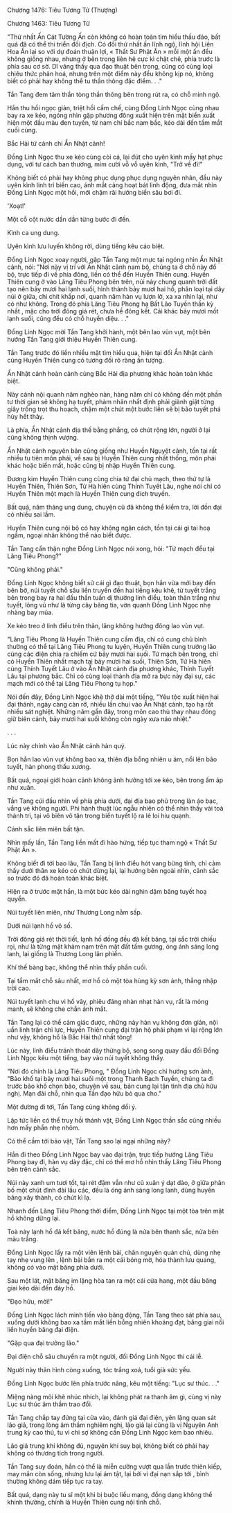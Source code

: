 




Chương 1476: Tiêu Tương Tử (Thượng)


Chương 1463: Tiêu Tương Tử

"Thứ nhất Ấn Cát Tường Ấn còn không có hoàn toàn tìm hiểu thấu đáo, bất quá đã có thể thi triển đối địch. Có đối thứ nhất ấn lĩnh ngộ, lĩnh hội Liên Hoa Ấn lại so với dự đoán thuận lợi, « Thất Sư Phật Ấn » mỗi một ấn đều không giống nhau, nhưng ở bên trong liên hệ cực kì chặt chẽ, phía trước là phía sau cơ sở. Dĩ vãng thấy qua đạo thuật bên trong, cũng có cùng loại chiêu thức phân hoá, nhưng trên một điểm này đều không kịp nó, không biết có phải hay không thể tu thần thông đặc điểm. . ."

Tần Tang đem tâm thần tòng thần thông bên trong rút ra, có chỗ minh ngộ.

Hắn thu hồi ngọc giản, triệt hồi cấm chế, cùng Đồng Linh Ngọc cùng nhau bay ra xe kéo, ngóng nhìn gặp phương đông xuất hiện trên mặt biển xuất hiện một đầu màu đen tuyến, từ nam chí bắc nam bắc, kéo dài đến tầm mắt cuối cùng.

Bắc Hải tứ cảnh chi Ẩn Nhật cảnh!

Đồng Linh Ngọc thu xe kéo cùng còi cá, lại đút cho uyên kình mấy hạt phục dụng, với tư cách ban thưởng, mỉm cười vỗ vỗ uyên kình, "Trở về đi!"

Không biết có phải hay không phục dụng phục dụng nguyên nhân, đầu này uyên kình linh trí biến cao, ánh mắt càng hoạt bát linh động, đưa mắt nhìn Đồng Linh Ngọc một hồi, mới chậm rãi hướng biển sâu bơi đi.

'Xoạt!'

Một cỗ cột nước dần dần từng bước đi đến.

Kình ca ung dung.

Uyên kình lưu luyến không rời, dùng tiếng kêu cáo biệt.

Đồng Linh Ngọc xoay người, gặp Tần Tang một mực tại ngóng nhìn Ẩn Nhật cảnh, nói: "Nơi này vị trí với Ẩn Nhật cảnh nam bộ, chúng ta ở chỗ này đổ bộ, trực tiếp đi về phía đông, liền có thể đến Huyền Thiên cung. Huyền Thiên cung ở vào Lăng Tiêu Phong bên trên, núi này chung quanh trời đất tạo nên bảy mươi hai lạnh suối, hình thành bảy mươi hai hồ, phân loại tại dãy núi ở giữa, chi chít khắp nơi, quanh năm hàn vụ lượn lờ, xa xa nhìn lại, như có như không. Trong đó phía Lăng Tiêu Phong hạ Bất Lão Tuyền thần kỳ nhất , mặc cho trời đông giá rét, chưa hề đông kết. Cái khác bảy mươi mốt lạnh suối, cũng đều có chỗ huyền diệu. . ."

Đồng Linh Ngọc mời Tần Tang khởi hành, một bên lao vùn vụt, một bên hướng Tần Tang giới thiệu Huyền Thiên cung.

Tần Tang trước đó liền nhiều mặt tìm hiểu qua, hiện tại đối Ẩn Nhật cảnh cùng Huyền Thiên cung có tương đối rõ ràng ấn tượng.

Ẩn Nhật cảnh hoàn cảnh cùng Bắc Hải địa phương khác hoàn toàn khác biệt.

Này cảnh nội quanh năm nghèo nàn, hàng năm chỉ có không đến một phần tư thời gian sẽ không hạ tuyết, phàm nhân nhất định phải giành giật từng giây trồng trọt thu hoạch, chậm một chút một bước liền sẽ bị bão tuyết phá hủy hết thảy.

Là phía, Ẩn Nhật cảnh địa thế bằng phẳng, có chút rộng lớn, người ở lại cũng không thịnh vượng.

Ẩn Nhật cảnh nguyên bản cũng giống như Huyền Nguyệt cảnh, tồn tại rất nhiều tu tiên môn phái, về sau bị Huyền Thiên cung nhất thống, môn phái khác hoặc biến mất, hoặc cũng bị nhập Huyền Thiên cung.

Đương kim Huyền Thiên cung cùng chia tứ đại chủ mạch, theo thứ tự là Huyền Thiên, Thiên Sơn, Tử Hà hiên cùng Thính Tuyết Lâu, nghe nói chỉ có Huyền Thiên một mạch là Huyền Thiên cung đích truyền.

Bất quá, năm tháng ung dung, chuyện cũ đã không thể kiểm tra, lời đồn đại có nhiều sai lầm.

Huyền Thiên cung nội bộ có hay không ngăn cách, tồn tại cái gì tai hoạ ngầm, ngoại nhân không thể nào biết được.

Tần Tang cẩn thận nghe Đồng Linh Ngọc nói xong, hỏi: "Tứ mạch đều tại Lăng Tiêu Phong?"

"Cũng không phải."

Đồng Linh Ngọc không biết sử cái gì đạo thuật, bọn hắn vừa mới bay đến bên bờ, núi tuyết chỗ sâu liền truyền đến hai tiếng kêu khẽ, từ tuyết trắng bên trong bay ra hai đầu thần tuấn dị thường linh điểu, toàn thân trắng như tuyết, lông vũ như là từng cây băng tia, vờn quanh Đồng Linh Ngọc nhẹ nhàng bay múa.

Xe kéo treo ở linh điểu trên thân, lăng không hướng đông lao vùn vụt.

"Lăng Tiêu Phong là Huyền Thiên cung cấm địa, chỉ có cung chủ bình thường có thể tại Lăng Tiêu Phong tu luyện, Huyền Thiên cung trưởng lão cùng các điện chia ra chiếm cứ bảy mươi hai suối. Tứ mạch bên trong, chỉ có Huyền Thiên nhất mạch tại bảy mươi hai suối, Thiên Sơn, Tử Hà hiên cùng Thính Tuyết Lâu ở vào Ẩn Nhật cảnh địa phương khác, Thính Tuyết Lâu tại phương bắc. Chỉ có cùng loại thánh địa mở ra bực này đại sự, các mạch mới có thể tại Lăng Tiêu Phong tụ họp."

Nói đến đây, Đồng Linh Ngọc khẽ thở dài một tiếng, "Yêu tộc xuất hiện hai đại thánh, ngày càng càn rỡ, nhiều lần chui vào Ẩn Nhật cảnh, tạo hạ rất nhiều sát nghiệt. Những năm gần đây, trong môn cao thủ thay nhau đóng giữ biên cảnh, bảy mươi hai suối không còn ngày xưa náo nhiệt."

. . .

Lúc này chính vào Ẩn Nhật cảnh hàn quý.

Bọn hắn lao vùn vụt không bao xa, thiên địa bỗng nhiên u ám, nổi lên bão tuyết, hàn phong thấu xương.

Bất quá, ngoại giới hoàn cảnh không ảnh hưởng tới xe kéo, bên trong ấm áp như xuân.

Tần Tang cúi đầu nhìn về phía phía dưới, đại địa bao phủ trong làn áo bạc, vắng vẻ không người. Phi hành thuật lúc ngẫu nhiên có thể nhìn thấy vài toà thành trì, tại vô biên vô tận trong biển tuyết lộ ra lẻ loi hiu quạnh.

Cảnh sắc liên miên bất tận.

Nhìn mấy lần, Tần Tang liền mất đi hào hứng, tiếp tục tham ngộ « Thất Sư Phật Ấn ».

Không biết đi tới bao lâu, Tần Tang bị linh điểu hót vang bừng tỉnh, chỉ cảm thấy dưới thân xe kéo có chút dừng lại, lại hướng bên ngoài nhìn, cảnh sắc so trước đó đã hoàn toàn khác biệt.

Hiện ra ở trước mặt hắn, là một bức kéo dài nghìn dặm băng tuyết hoạ quyển.

Núi tuyết liên miên, như Thương Long nằm sấp.

Dưới núi lạnh hồ vô số.

Trời đông giá rét thời tiết, lạnh hồ đồng đều đã kết băng, tại sắc trời chiếu rọi, như là từng mặt khảm nạm trên mặt đất tấm gương, óng ánh sáng long lanh, lại giống là Thương Long lân phiến.

Khí thế bàng bạc, không thể nhìn thấy phần cuối.

Tại tầm mắt chỗ sâu nhất, mơ hồ có một tòa hùng kỳ sơn ảnh, thẳng nhập trời cao.

Núi tuyết lạnh chu vi hồ vây, phiêu đãng nhàn nhạt hàn vụ, rất là mỏng manh, sẽ không che chắn ánh mắt.

Tần Tang lại có thể cảm giác được, những này hàn vụ không đơn giản, nội uẩn linh trận chi lực, Huyền Thiên cung đại trận hộ phái phạm vi lại rộng lớn như vậy, không hổ là Bắc Hải thứ nhất tông!

Lúc này, linh điểu tránh thoát dây thừng bộ, song song quay đầu đối Đồng Linh Ngọc kêu một tiếng, bay vào núi tuyết không thấy.

"Nơi đó chính là Lăng Tiêu Phong, " Đồng Linh Ngọc chỉ hướng sơn ảnh, "Bảo khố tại bảy mươi hai suối một trong Thanh Bạch Tuyền, chúng ta đi trước bảo khố chọn bảo, chuyện về sau, bản cung lại tận tình địa chủ hữu nghị. Mạn đãi chỗ, nhìn qua Tần đạo hữu bỏ qua cho."

Một đường đi tới, Tần Tang cũng không đổi ý.

Lập tức liền có thể truy hồi thánh vật, Đồng Linh Ngọc thần sắc cũng nhiều hơn mấy phần nhẹ nhõm.

Có thể cầm tới bảo vật, Tần Tang sao lại ngại những này?

Hắn đi theo Đồng Linh Ngọc bay vào đại trận, trực tiếp hướng Lăng Tiêu Phong bay đi, hàn vụ dày đặc, chỉ có thể mơ hồ nhìn thấy Lăng Tiêu Phong bên trên cảnh sắc.

Núi này xanh um tươi tốt, tại rét đậm vẫn như cũ xuân ý dạt dào, ở giữa phân bố một chút đình đài lầu các, đều là óng ánh sáng long lanh, dùng huyền băng xây thành, có chút kì lạ.

Nhanh đến Lăng Tiêu Phong thời điểm, Đồng Linh Ngọc tại một tòa trên mặt hồ không dừng lại.

Toà này lạnh hồ đã kết băng, nước hồ đúng là nửa bên thanh sắc, nửa bên màu trắng.

Đồng Linh Ngọc lấy ra một viên lệnh bài, chân nguyên quán chú, dùng nhẹ tay nhẹ vung lên , lệnh bài bắn ra một cái bóng mờ, hóa thành lưu quang, không có vào mặt băng phía dưới.

Sau một lát, mặt băng im lặng hòa tan ra một cái cửa hang, một đầu băng giai kéo dài đến đáy hồ.

"Đạo hữu, mời!"

Đồng Linh Ngọc lách mình tiến vào băng động, Tần Tang theo sát phía sau, xuống dưới không bao xa tầm mắt liền bỗng nhiên khoáng đạt, băng giai nối liền huyền băng đại điện.

"Gặp qua đại trưởng lão."

Đại điện chỗ sâu chuyển ra một người, đối Đồng Linh Ngọc thi cái lễ.

Người này thân hình còng xuống, tóc trắng xoá, tuổi già sức yếu.

Đồng Linh Ngọc bước lên phía trước nâng, kêu một tiếng: "Lục sư thúc. . ."

Miệng nàng môi khẽ nhúc nhích, lại không phát ra thanh âm gì, cùng vị này Lục sư thúc âm thầm trao đổi.

Tần Tang chắp tay đứng tại cửa vào, đánh giá đại điện, yên lặng quan sát lão giả, trong lòng âm thầm nghiêm nghị, lão giả lại cũng là vị Nguyên Anh trung kỳ cao thủ, tu vi chỉ sợ không cần Đồng Linh Ngọc kém bao nhiêu.

Lão giả trung khí không đủ, nguyên khí suy bại, không biết có phải hay không có thương tích trong người.

Tần Tang suy đoán, hắn có thể là miễn cưỡng vượt qua lần trước thiên kiếp, may mắn còn sống, nhưng lưu lại ám tật, lại bởi vì đại nạn sắp tới , bình thường không dám tiếp tục ra tay.

Bất quá, dạng này tu sĩ một khi bị buộc liều mạng, đồng dạng không thể khinh thường, chính là Huyền Thiên cung nội tình chỗ.




